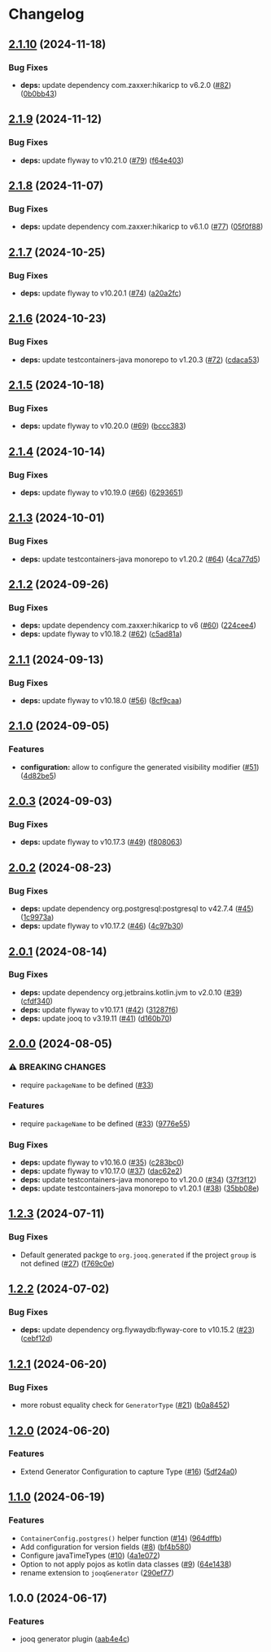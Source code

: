 # Changelog

## [2.1.10](https://github.com/Optravis-LLC/jooq-gradle/compare/v2.1.9...v2.1.10) (2024-11-18)


### Bug Fixes

* **deps:** update dependency com.zaxxer:hikaricp to v6.2.0 ([#82](https://github.com/Optravis-LLC/jooq-gradle/issues/82)) ([0b0bb43](https://github.com/Optravis-LLC/jooq-gradle/commit/0b0bb437ec81deff8c7e4b924265023d06744e3f))

## [2.1.9](https://github.com/Optravis-LLC/jooq-gradle/compare/v2.1.8...v2.1.9) (2024-11-12)


### Bug Fixes

* **deps:** update flyway to v10.21.0 ([#79](https://github.com/Optravis-LLC/jooq-gradle/issues/79)) ([f64e403](https://github.com/Optravis-LLC/jooq-gradle/commit/f64e40336742732d410242446037cd1eb2ff97a8))

## [2.1.8](https://github.com/Optravis-LLC/jooq-gradle/compare/v2.1.7...v2.1.8) (2024-11-07)


### Bug Fixes

* **deps:** update dependency com.zaxxer:hikaricp to v6.1.0 ([#77](https://github.com/Optravis-LLC/jooq-gradle/issues/77)) ([05f0f88](https://github.com/Optravis-LLC/jooq-gradle/commit/05f0f880c4acc18ad59a3277e27588eed1da413a))

## [2.1.7](https://github.com/Optravis-LLC/jooq-gradle/compare/v2.1.6...v2.1.7) (2024-10-25)


### Bug Fixes

* **deps:** update flyway to v10.20.1 ([#74](https://github.com/Optravis-LLC/jooq-gradle/issues/74)) ([a20a2fc](https://github.com/Optravis-LLC/jooq-gradle/commit/a20a2fc14a852c7966c249941efac0f7f05cfa1e))

## [2.1.6](https://github.com/Optravis-LLC/jooq-gradle/compare/v2.1.5...v2.1.6) (2024-10-23)


### Bug Fixes

* **deps:** update testcontainers-java monorepo to v1.20.3 ([#72](https://github.com/Optravis-LLC/jooq-gradle/issues/72)) ([cdaca53](https://github.com/Optravis-LLC/jooq-gradle/commit/cdaca534db8eb36f0cde5a3cb198013000ec3040))

## [2.1.5](https://github.com/Optravis-LLC/jooq-gradle/compare/v2.1.4...v2.1.5) (2024-10-18)


### Bug Fixes

* **deps:** update flyway to v10.20.0 ([#69](https://github.com/Optravis-LLC/jooq-gradle/issues/69)) ([bccc383](https://github.com/Optravis-LLC/jooq-gradle/commit/bccc383349237f899fd6af5ba06afb8d700db0a9))

## [2.1.4](https://github.com/Optravis-LLC/jooq-gradle/compare/v2.1.3...v2.1.4) (2024-10-14)


### Bug Fixes

* **deps:** update flyway to v10.19.0 ([#66](https://github.com/Optravis-LLC/jooq-gradle/issues/66)) ([6293651](https://github.com/Optravis-LLC/jooq-gradle/commit/629365112ee07bf1707bcd5cbe4813f28e078aac))

## [2.1.3](https://github.com/Optravis-LLC/jooq-gradle/compare/v2.1.2...v2.1.3) (2024-10-01)


### Bug Fixes

* **deps:** update testcontainers-java monorepo to v1.20.2 ([#64](https://github.com/Optravis-LLC/jooq-gradle/issues/64)) ([4ca77d5](https://github.com/Optravis-LLC/jooq-gradle/commit/4ca77d5e218b363ae09f4b18d9e9c53528cd832a))

## [2.1.2](https://github.com/Optravis-LLC/jooq-gradle/compare/v2.1.1...v2.1.2) (2024-09-26)


### Bug Fixes

* **deps:** update dependency com.zaxxer:hikaricp to v6 ([#60](https://github.com/Optravis-LLC/jooq-gradle/issues/60)) ([224cee4](https://github.com/Optravis-LLC/jooq-gradle/commit/224cee4b8f33be9339e6bd12d779dee47f878846))
* **deps:** update flyway to v10.18.2 ([#62](https://github.com/Optravis-LLC/jooq-gradle/issues/62)) ([c5ad81a](https://github.com/Optravis-LLC/jooq-gradle/commit/c5ad81ac0f5d9ccfd0ab7de30cc8fd977f68baa3))

## [2.1.1](https://github.com/Optravis-LLC/jooq-gradle/compare/v2.1.0...v2.1.1) (2024-09-13)


### Bug Fixes

* **deps:** update flyway to v10.18.0 ([#56](https://github.com/Optravis-LLC/jooq-gradle/issues/56)) ([8cf9caa](https://github.com/Optravis-LLC/jooq-gradle/commit/8cf9caafa2f14b3c739479f99c8f45c8d0735140))

## [2.1.0](https://github.com/Optravis-LLC/jooq-gradle/compare/v2.0.3...v2.1.0) (2024-09-05)


### Features

* **configuration:** allow to configure the generated visibility modifier ([#51](https://github.com/Optravis-LLC/jooq-gradle/issues/51)) ([4d82be5](https://github.com/Optravis-LLC/jooq-gradle/commit/4d82be5732a62834af3cb64d4c1e1bbf57916acc))

## [2.0.3](https://github.com/Optravis-LLC/jooq-gradle/compare/v2.0.2...v2.0.3) (2024-09-03)


### Bug Fixes

* **deps:** update flyway to v10.17.3 ([#49](https://github.com/Optravis-LLC/jooq-gradle/issues/49)) ([f808063](https://github.com/Optravis-LLC/jooq-gradle/commit/f80806356f0e5fd1aea1860738d6bd6005615ac7))

## [2.0.2](https://github.com/Optravis-LLC/jooq-gradle/compare/v2.0.1...v2.0.2) (2024-08-23)


### Bug Fixes

* **deps:** update dependency org.postgresql:postgresql to v42.7.4 ([#45](https://github.com/Optravis-LLC/jooq-gradle/issues/45)) ([1c9973a](https://github.com/Optravis-LLC/jooq-gradle/commit/1c9973a269f96a6b11e0f844323c0bb61aba77f9))
* **deps:** update flyway to v10.17.2 ([#46](https://github.com/Optravis-LLC/jooq-gradle/issues/46)) ([4c97b30](https://github.com/Optravis-LLC/jooq-gradle/commit/4c97b307edbf12e13c3f74ba9ea2cfed4144dff4))

## [2.0.1](https://github.com/Optravis-LLC/jooq-gradle/compare/v2.0.0...v2.0.1) (2024-08-14)


### Bug Fixes

* **deps:** update dependency org.jetbrains.kotlin.jvm to v2.0.10 ([#39](https://github.com/Optravis-LLC/jooq-gradle/issues/39)) ([cfdf340](https://github.com/Optravis-LLC/jooq-gradle/commit/cfdf3401b29e00642913fdf00ef128f7480807d4))
* **deps:** update flyway to v10.17.1 ([#42](https://github.com/Optravis-LLC/jooq-gradle/issues/42)) ([31287f6](https://github.com/Optravis-LLC/jooq-gradle/commit/31287f665118053c1b896649b2a16e8e941a9262))
* **deps:** update jooq to v3.19.11 ([#41](https://github.com/Optravis-LLC/jooq-gradle/issues/41)) ([d160b70](https://github.com/Optravis-LLC/jooq-gradle/commit/d160b703adfdf49ad9e52842919e6561af88b8c9))

## [2.0.0](https://github.com/Optravis-LLC/jooq-gradle/compare/v1.2.3...v2.0.0) (2024-08-05)


### ⚠ BREAKING CHANGES

* require `packageName` to be defined ([#33](https://github.com/Optravis-LLC/jooq-gradle/issues/33))

### Features

* require `packageName` to be defined ([#33](https://github.com/Optravis-LLC/jooq-gradle/issues/33)) ([9776e55](https://github.com/Optravis-LLC/jooq-gradle/commit/9776e55db273afbfd3e8b0ae2ee43ac0828a7251))


### Bug Fixes

* **deps:** update flyway to v10.16.0 ([#35](https://github.com/Optravis-LLC/jooq-gradle/issues/35)) ([c283bc0](https://github.com/Optravis-LLC/jooq-gradle/commit/c283bc0177d11ec00964fa91b6a6ed7f3c3e48b5))
* **deps:** update flyway to v10.17.0 ([#37](https://github.com/Optravis-LLC/jooq-gradle/issues/37)) ([dac62e2](https://github.com/Optravis-LLC/jooq-gradle/commit/dac62e2536aed465280164baa7bbf839e1fb9698))
* **deps:** update testcontainers-java monorepo to v1.20.0 ([#34](https://github.com/Optravis-LLC/jooq-gradle/issues/34)) ([37f3f12](https://github.com/Optravis-LLC/jooq-gradle/commit/37f3f12ac67fc35c51e4734c027b033faf590094))
* **deps:** update testcontainers-java monorepo to v1.20.1 ([#38](https://github.com/Optravis-LLC/jooq-gradle/issues/38)) ([35bb08e](https://github.com/Optravis-LLC/jooq-gradle/commit/35bb08ec5a609028496db6029b4ef6db4f889a1e))

## [1.2.3](https://github.com/Optravis-LLC/jooq-gradle/compare/v1.2.2...v1.2.3) (2024-07-11)


### Bug Fixes

* Default generated packge to `org.jooq.generated` if the project `group` is not defined ([#27](https://github.com/Optravis-LLC/jooq-gradle/issues/27)) ([f769c0e](https://github.com/Optravis-LLC/jooq-gradle/commit/f769c0ef2e2aba3801c251962b49e7887420b4c6))

## [1.2.2](https://github.com/Optravis-LLC/jooq-gradle/compare/v1.2.1...v1.2.2) (2024-07-02)


### Bug Fixes

* **deps:** update dependency org.flywaydb:flyway-core to v10.15.2 ([#23](https://github.com/Optravis-LLC/jooq-gradle/issues/23)) ([cebf12d](https://github.com/Optravis-LLC/jooq-gradle/commit/cebf12d6af44d45081ef54ed348adb3fa1c0dee8))

## [1.2.1](https://github.com/Optravis-LLC/jooq-gradle/compare/v1.2.0...v1.2.1) (2024-06-20)


### Bug Fixes

* more robust equality check for `GeneratorType` ([#21](https://github.com/Optravis-LLC/jooq-gradle/issues/21)) ([b0a8452](https://github.com/Optravis-LLC/jooq-gradle/commit/b0a84523bcf6ddf8aa9a551c03c8c785d25e88d3))

## [1.2.0](https://github.com/Optravis-LLC/jooq-gradle/compare/v1.2.0...v1.2.0) (2024-06-20)


### Features

* Extend Generator Configuration to capture Type ([#16](https://github.com/Optravis-LLC/jooq-gradle/issues/16)) ([5df24a0](https://github.com/Optravis-LLC/jooq-gradle/commit/5df24a0cc4b5f1a258d2395dd2a7e4b5cd47cb01))



## [1.1.0](https://github.com/Optravis-LLC/jooq-gradle/compare/v1.0.0...v1.1.0) (2024-06-19)


### Features

* `ContainerConfig.postgres()` helper function ([#14](https://github.com/Optravis-LLC/jooq-gradle/issues/14)) ([964dffb](https://github.com/Optravis-LLC/jooq-gradle/commit/964dffb8a53ce84927eab2ea98a46950d4a3b07f))
* Add configuration for version fields ([#8](https://github.com/Optravis-LLC/jooq-gradle/issues/8)) ([bf4b580](https://github.com/Optravis-LLC/jooq-gradle/commit/bf4b5801fa3f02ac620e8fb8ac1602d2857daf3d))
* Configure javaTimeTypes ([#10](https://github.com/Optravis-LLC/jooq-gradle/issues/10)) ([4a1e072](https://github.com/Optravis-LLC/jooq-gradle/commit/4a1e0722e3451052da669064e4c92876e3c81263))
* Option to not apply pojos as kotlin data classes ([#9](https://github.com/Optravis-LLC/jooq-gradle/issues/9)) ([64e1438](https://github.com/Optravis-LLC/jooq-gradle/commit/64e1438f84ac92fc7bf4217f94d826450500e5b7))
* rename extension to `jooqGenerator` ([290ef77](https://github.com/Optravis-LLC/jooq-gradle/commit/290ef77016724aef8e53d04932f99ef461bde33d))

## 1.0.0 (2024-06-17)


### Features

* jooq generator plugin ([aab4e4c](https://github.com/Optravis-LLC/jooq-gradle/commit/aab4e4c0affdaa36bf36959b7169a8df0c575ad0))
